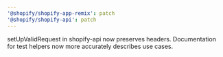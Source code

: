 ```yaml
---
'@shopify/shopify-app-remix': patch
'@shopify/shopify-api': patch
---
```


setUpValidRequest in shopify-api now preserves headers. Documentation for test helpers now more accurately describes use cases.

